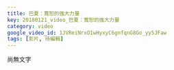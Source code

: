 ```yaml
---
title: 巴夏：寬恕的強大力量
key: 20180121_video_巴夏：寬恕的強大力量
category: video
google_video_id: 1JVReiNrxO1wHyxyC6gnfqnG8Go_yy5JFaw
tags: [影片, 待編輯]
---
```


尚無文字
